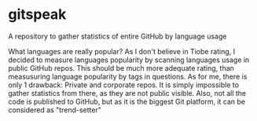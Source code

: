 # gitspeak
A repository to gather statistics of entire GitHub by language usage

What languages are really popular?
As I don't believe in Tiobe rating, I decided to measure languages popularity by scanning languages usage in public GitHub repos.
This should be much more adequate rating, than measusuring language popularity by tags in questions.
As for me, there is only 1 drawback: Private and corporate repos. It is simply impossible to gather statistics from there, as they are not public visible. Also, not all the code is published to GitHub, but as it is the biggest Git platform, it can be considered as "trend-setter"
